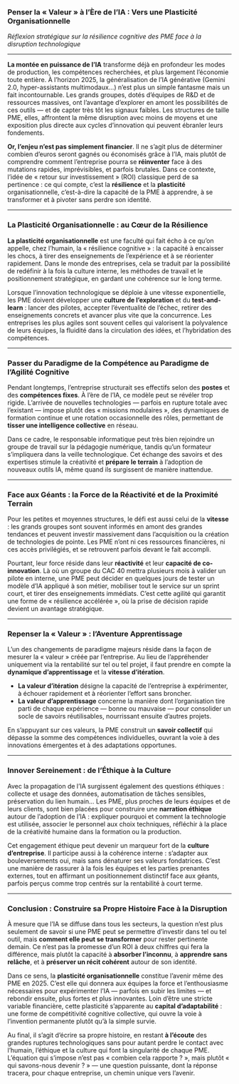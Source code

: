 ### Penser la « Valeur » à l’Ère de l’IA : Vers une Plasticité Organisationnelle  
*Réflexion stratégique sur la résilience cognitive des PME face à la disruption technologique*

---

**La montée en puissance de l’IA** transforme déjà en profondeur les modes de production, les compétences recherchées, et plus largement l’économie toute entière. À l’horizon 2025, la généralisation de l’IA générative (Gemini 2.0, hyper-assistants multimodaux…) n’est plus un simple fantasme mais un fait incontournable. Les grands groupes, dotés d’équipes de R&D et de ressources massives, ont l’avantage d’explorer en amont les possibilités de ces outils — et de capter très tôt les signaux faibles. Les structures de taille PME, elles, affrontent la même disruption avec moins de moyens et une exposition plus directe aux cycles d’innovation qui peuvent ébranler leurs fondements.

**Or, l’enjeu n’est pas simplement financier**. Il ne s’agit plus de déterminer combien d’euros seront gagnés ou économisés grâce à l’IA, mais plutôt de comprendre comment l’entreprise pourra se **réinventer** face à des mutations rapides, imprévisibles, et parfois brutales. Dans ce contexte, l’idée de « retour sur investissement » (ROI) classique perd de sa pertinence : ce qui compte, c’est la **résilience** et la **plasticité** organisationnelle, c’est-à-dire la capacité de la PME à apprendre, à se transformer et à pivoter sans perdre son identité.

---

### La Plasticité Organisationnelle : au Cœur de la Résilience

**La plasticité organisationnelle** est une faculté qui fait écho à ce qu’on appelle, chez l’humain, la « résilience cognitive » : la capacité à encaisser les chocs, à tirer des enseignements de l’expérience et à se réorienter rapidement. Dans le monde des entreprises, cela se traduit par la possibilité de redéfinir à la fois la culture interne, les méthodes de travail et le positionnement stratégique, en gardant une cohérence sur le long terme.  

Lorsque l’innovation technologique se déploie à une vitesse exponentielle, les PME doivent développer une **culture de l’exploration** et du **test-and-learn** : lancer des pilotes, accepter l’éventualité de l’échec, retirer des enseignements concrets et avancer plus vite que la concurrence. Les entreprises les plus agiles sont souvent celles qui valorisent la polyvalence de leurs équipes, la fluidité dans la circulation des idées, et l’hybridation des compétences.

---

### Passer du Paradigme de la Compétence au Paradigme de l’Agilité Cognitive

Pendant longtemps, l’entreprise structurait ses effectifs selon des **postes** et des **compétences fixes**. À l’ère de l’IA, ce modèle peut se révéler trop rigide. L’arrivée de nouvelles technologies — parfois en rupture totale avec l’existant — impose plutôt des « missions modulaires », des dynamiques de formation continue et une rotation occasionnelle des rôles, permettant de **tisser une intelligence collective** en réseau.  

Dans ce cadre, le responsable informatique peut très bien rejoindre un groupe de travail sur la pédagogie numérique, tandis qu’un formateur s’impliquera dans la veille technologique. Cet échange des savoirs et des expertises stimule la créativité et **prépare le terrain** à l’adoption de nouveaux outils IA, même quand ils surgissent de manière inattendue.  

---

### Face aux Géants : la Force de la Réactivité et de la Proximité Terrain

Pour les petites et moyennes structures, le défi est aussi celui de la **vitesse** : les grands groupes sont souvent informés en amont des grandes tendances et peuvent investir massivement dans l’acquisition ou la création de technologies de pointe. Les PME n’ont ni ces ressources financières, ni ces accès privilégiés, et se retrouvent parfois devant le fait accompli.  

Pourtant, leur force réside dans leur **réactivité** et leur **capacité de co-innovation**. Là où un groupe du CAC 40 mettra plusieurs mois à valider un pilote en interne, une PME peut décider en quelques jours de tester un modèle d’IA appliqué à son métier, mobiliser tout le service sur un sprint court, et tirer des enseignements immédiats. C’est cette agilité qui garantit une forme de « résilience accélérée », où la prise de décision rapide devient un avantage stratégique.

---

### Repenser la « Valeur » : l’Aventure Apprentissage

L’un des changements de paradigme majeurs réside dans la façon de mesurer la « valeur » créée par l’entreprise. Au lieu de l’appréhender uniquement via la rentabilité sur tel ou tel projet, il faut prendre en compte la **dynamique d’apprentissage** et la **vitesse d’itération**.  

- **La valeur d’itération** désigne la capacité de l’entreprise à expérimenter, à échouer rapidement et à réorienter l’effort sans broncher.  
- **La valeur d’apprentissage** concerne la manière dont l’organisation tire parti de chaque expérience — bonne ou mauvaise — pour consolider un socle de savoirs réutilisables, nourrissant ensuite d’autres projets.  

En s’appuyant sur ces valeurs, la PME construit un **savoir collectif** qui dépasse la somme des compétences individuelles, ouvrant la voie à des innovations émergentes et à des adaptations opportunes.

---

### Innover Sereinement : de l’Éthique à la Culture

Avec la propagation de l’IA surgissent également des questions éthiques : collecte et usage des données, automatisation de tâches sensibles, préservation du lien humain… Les PME, plus proches de leurs équipes et de leurs clients, sont bien placées pour construire une **narration éthique** autour de l’adoption de l’IA : expliquer pourquoi et comment la technologie est utilisée, associer le personnel aux choix techniques, réfléchir à la place de la créativité humaine dans la formation ou la production.  

Cet engagement éthique peut devenir un marqueur fort de la **culture d’entreprise**. Il participe aussi à la cohérence interne : s’adapter aux bouleversements oui, mais sans dénaturer ses valeurs fondatrices. C’est une manière de rassurer à la fois les équipes et les parties prenantes externes, tout en affirmant un positionnement distinctif face aux géants, parfois perçus comme trop centrés sur la rentabilité à court terme.

---

### Conclusion : Construire sa Propre Histoire Face à la Disruption

À mesure que l’IA se diffuse dans tous les secteurs, la question n’est plus seulement de savoir si une PME peut se permettre d’investir dans tel ou tel outil, mais **comment elle peut se transformer** pour rester pertinente demain. Ce n’est pas la promesse d’un ROI à deux chiffres qui fera la différence, mais plutôt la capacité à **absorber l’inconnu**, à **apprendre sans relâche**, et à **préserver un récit cohérent** autour de son identité.  

Dans ce sens, la **plasticité organisationnelle** constitue l’avenir même des PME en 2025. C’est elle qui donnera aux équipes la force et l’enthousiasme nécessaires pour expérimenter l’IA — parfois en subir les limites — et rebondir ensuite, plus fortes et plus innovantes. Loin d’être une stricte variable financière, cette plasticité s’apparente au **capital d’adaptabilité** : une forme de compétitivité cognitive collective, qui ouvre la voie à l’invention permanente plutôt qu’à la simple survie.  

Au final, il s’agit d’écrire sa propre histoire, en restant **à l’écoute** des grandes ruptures technologiques sans pour autant perdre le contact avec l’humain, l’éthique et la culture qui font la singularité de chaque PME. L’équation qui s’impose n’est pas « combien cela rapporte ? », mais plutôt « qui savons-nous devenir ? » — une question puissante, dont la réponse tracera, pour chaque entreprise, un chemin unique vers l’avenir.